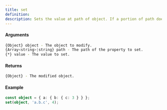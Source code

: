 ```yaml
---
title: set
definition: 
description: Sets the value at path of object. If a portion of path doesn't exist, it's created.
---
```



#### Arguments


```bash
{Object} object - The object to modify.
{Array<string>|string} path - The path of the property to set.
{*} value - The value to set.
```


#### Returns


```bash
{Object} - The modified object.
```


#### Example


```ts
const object = { a: { b: { c: 3 } } };set(object, 'a.b.c', 4);
```